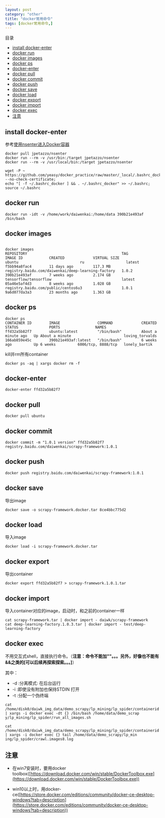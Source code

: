 ```yaml
---
layout: post
category: "other"
title: "docker常用命令"
tags: [docker常用命令,]
---
```


目录

<!-- TOC -->

- [install docker-enter](#install-docker-enter)
- [docker run](#docker-run)
- [docker images](#docker-images)
- [docker ps](#docker-ps)
- [docker-enter](#docker-enter)
- [docker pull](#docker-pull)
- [docker commit](#docker-commit)
- [docker push](#docker-push)
- [docker save](#docker-save)
- [docker load](#docker-load)
- [docker export](#docker-export)
- [docker import](#docker-import)
- [docker exec](#docker-exec)
- [注意](#注意)

<!-- /TOC -->


## install docker-enter

参考[使用nsenter进入Docker容器](http://blog.csdn.net/fenglailea/article/details/44900401)
```
docker pull jpetazzo/nsenter
docker run --rm -v /usr/bin:/target jpetazzo/nsenter
docker run --rm -v /usr/local/bin:/target jpetazzo/nsenter

wget -P ~ https://github.com/yeasy/docker_practice/raw/master/_local/.bashrc_docker --no-check-certificate;
echo "[ -f ~/.bashrc_docker ] && . ~/.bashrc_docker" >> ~/.bashrc; source ~/.bashrc
```

## docker run

```
docker run -idt -v /home/work/daiwenkai:/home/data 390b21e493af /bin/bash
```

## docker images

```

docker images
REPOSITORY                                           TAG                 IMAGE ID            CREATED             VIRTUAL SIZE
ubuntu                            ru                   latest              f5bb94a8fac4        11 days ago         117.3 MB
registry.baidu.com/daiwenkai/deep-learning-factory   1.0.2               390b21e493af        7 weeks ago         2.174 GB
tensorflow/tensorflow                                latest              05a46e5af4d3        8 weeks ago         1.028 GB
registry.baidu.com/public/centos6u3                  1.0.1               9a6d077da3a3        23 months ago       1.363 GB
```

## docker ps

```
docker ps
CONTAINER ID        IMAGE                 COMMAND             CREATED              STATUS              PORTS                NAMES
ffd32a5b82f7        ubuntu:latest         "/bin/bash"         About a minute ago   Up About a minute                        loving_torvalds     
166ab859e45c        390b21e493af:latest   "/bin/bash"         6 weeks ago          Up 6 weeks          6006/tcp, 8888/tcp   lonely_bartik 
```

kill并rm所有container

```
docker ps -aq | xargs docker rm -f 
```

## docker-enter

```
docker-enter ffd32a5b82f7
```

## docker pull

```
docker pull ubuntu
```

## docker commit

```
docker commit -m "1.0.1 version" ffd32a5b82f7 registry.baidu.com/daiwenkai/scrapy-framework:1.0.1
```

## docker push

```
docker push registry.baidu.com/daiwenkai/scrapy-framework:1.0.1
```

## docker save

导出image

```
docker save -o scrapy-framework.docker.tar 8ce4bbc775d2
```

## docker load

导入image

```
docker load -i scrapy-framework.docker.tar 
```

## docker export

导出container

```
docker export ffd32a5b82f7 > scrapy-framework.1.0.1.tar    
```

## docker import

导入container对应的image，启动时，和之前的container一样

```
cat scrapy-framework.tar | docker import - daiwk/scrapy-framework  
cat deep-learning-factory.1.0.3.tar | docker import - test/deep-learning-factory  
```

## docker exec

不用交互式shell，直接执行命令。（**注意：命令不能加""。。。另外，好像也不能有&&之类的[可以后续再探索探索。。。]**）

其中：

+ -d :分离模式: 在后台运行
+ -i :即使没有附加也保持STDIN 打开
+ -t :分配一个伪终端

```
cat /home/disk0/daiwk_img_data/demo_scrapy/lp_mining/lp_spider/containerid | xargs -i docker exec -dt {} /bin/bash /home/data/demo_scrap
y/lp_mining/lp_spider/run_all_images.sh 

cat /home/disk0/daiwk_img_data/demo_scrapy/lp_mining/lp_spider/containerid | xargs -i docker exec {} tail /home/data/demo_scrapy/lp_min
ing/lp_spider/crawl.images8.log

```

## 注意

+ 在win7安装时，要用docker toolbox([https://download.docker.com/win/stable/DockerToolbox.exe](https://download.docker.com/win/stable/DockerToolbox.exe))

+ win10以上时，用docker-ce([https://store.docker.com/editions/community/docker-ce-desktop-windows?tab=description](https://store.docker.com/editions/community/docker-ce-desktop-windows?tab=description))
